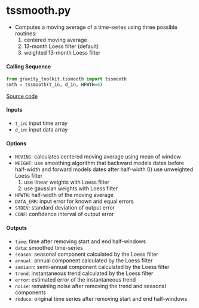 tssmooth.py
===========

 - Computes a moving average of a time-series using three possible routines:
   1) centered moving average
   2) 13-month Loess filter (default)
   3) weighted 13-month Loess filter

#### Calling Sequence
```python
from gravity_toolkit.tssmooth import tssmooth
smth = tssmooth(t_in, d_in, HFWTH=6)
```
[Source code](https://github.com/tsutterley/read-GRACE-harmonics/blob/master/gravity_toolkit/tssmooth.py)

#### Inputs
 - `t_in`: input time array
 - `d_in`: input data array

#### Options
 - `MOVING`: calculates centered moving average using mean of window
 - `WEIGHT`: use smoothing algorithm that backward models dates before half-width and forward models dates after half-width
   0) use unweighted Loess filter
   1) use linear weights with Loess filter
   2) use gaussian weights with Loess filter
 - `HFWTH`: half-width of the moving average
 - `DATA_ERR`: input error for known and equal errors
 - `STDEV`: standard deviation of output error
 - `CONF`: confidence interval of output error

#### Outputs
 - `time`: time after removing start and end half-windows
 - `data`: smoothed time-series
 - `season`: seasonal component calculated by the Loess filter
 - `annual`: annual component calculated by the Loess filter
 - `semiann`: semi-annual component calculated by the Loess filter
 - `trend`: instantaneous trend calculated by the Loess filter
 - `error`: estimated error of the instantaneous trend
 - `noise`: remaining noise after removing the trend and seasonal components
 - `reduce`: original time series after removing start and end half-windows
